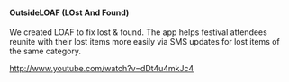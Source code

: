 #### OutsideLOAF (LOst And Found)

We created LOAF to fix lost & found.  The app helps festival attendees reunite with their lost items more easily via SMS updates for lost items of the same category.

http://www.youtube.com/watch?v=dDt4u4mkJc4

